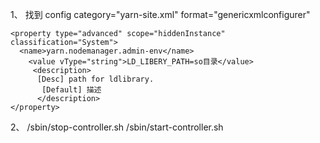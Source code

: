 1、 找到 config category="yarn-site.xml" format="genericxmlconfigurer"
     
    <property type="advanced" scope="hiddenInstance" classification="System">
      <name>yarn.nodemanager.admin-env</name>
        <value vType="string">LD_LIBERY_PATH=so目录</value>
         <description>
          [Desc] path for ldlibrary.
           [Default] 描述
          </description>
    </property>	


2、
/sbin/stop-controller.sh 
/sbin/start-controller.sh
